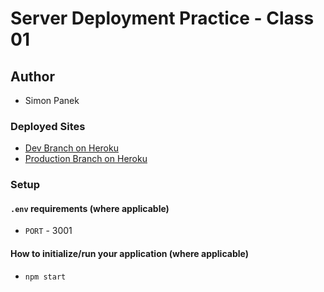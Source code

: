 # Server Deployment Practice - Class 01

## Author
- Simon Panek

### Deployed Sites

- [Dev Branch on Heroku](https://simonpanek-server-deploy-dev.herokuapp.com/)
- [Production Branch on Heroku](https://simonpanek-server-deploy-prod.herokuapp.com/)

### Setup

#### `.env` requirements (where applicable)

- `PORT` - 3001

#### How to initialize/run your application (where applicable)

- `npm start`